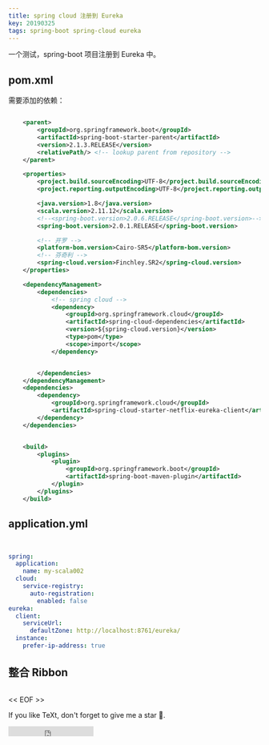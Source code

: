 ```yaml
---
title: spring cloud 注册到 Eureka
key: 20190325
tags: spring-boot spring-cloud eureka
---
```


一个测试，spring-boot 项目注册到 Eureka 中。

<!--more-->



## pom.xml

需要添加的依赖：


```xml

	<parent>
		<groupId>org.springframework.boot</groupId>
		<artifactId>spring-boot-starter-parent</artifactId>
		<version>2.1.3.RELEASE</version>
		<relativePath/> <!-- lookup parent from repository -->
	</parent>

	<properties>
		<project.build.sourceEncoding>UTF-8</project.build.sourceEncoding>
		<project.reporting.outputEncoding>UTF-8</project.reporting.outputEncoding>

		<java.version>1.8</java.version>
		<scala.version>2.11.12</scala.version>
		<!--<spring-boot.version>2.0.6.RELEASE</spring-boot.version>-->
		<spring-boot.version>2.0.1.RELEASE</spring-boot.version>

		<!-- 开罗 -->
		<platform-bom.version>Cairo-SR5</platform-bom.version>
		<!-- 芬奇利 -->
		<spring-cloud.version>Finchley.SR2</spring-cloud.version>
	</properties>

	<dependencyManagement>
		<dependencies>
			<!-- spring cloud -->
			<dependency>
				<groupId>org.springframework.cloud</groupId>
				<artifactId>spring-cloud-dependencies</artifactId>
				<version>${spring-cloud.version}</version>
				<type>pom</type>
				<scope>import</scope>
			</dependency>


		</dependencies>
	</dependencyManagement>
	<dependencies>
		<dependency>
			<groupId>org.springframework.cloud</groupId>
			<artifactId>spring-cloud-starter-netflix-eureka-client</artifactId>
		</dependency>
	</dependencies>


	<build>
        <plugins>
			<plugin>
				<groupId>org.springframework.boot</groupId>
				<artifactId>spring-boot-maven-plugin</artifactId>
			</plugin>
		</plugins>
	</build>

```

## application.yml

```yml


spring:
  application:
    name: my-scala002
  cloud:
    service-registry:
      auto-registration:
        enabled: false
eureka:
  client:
    serviceUrl:
      defaultZone: http://localhost:8761/eureka/
  instance:
    prefer-ip-address: true

```

## 整合 Ribbon

```xml

```












<< EOF >>

If you like TeXt, don't forget to give me a star :star2:.

<iframe src="https://ghbtns.com/github-btn.html?user=kitian616&repo=jekyll-TeXt-theme&type=star&count=true" frameborder="0" scrolling="0" width="170px" height="20px"></iframe>
